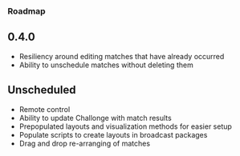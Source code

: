 ### Roadmap

## 0.4.0
- Resiliency around editing matches that have already occurred
- Ability to unschedule matches without deleting them

## Unscheduled
- Remote control  
- Ability to update Challonge with match results
- Prepopulated layouts and visualization methods for easier setup
- Populate scripts to create layouts in broadcast packages
- Drag and drop re-arranging of matches
